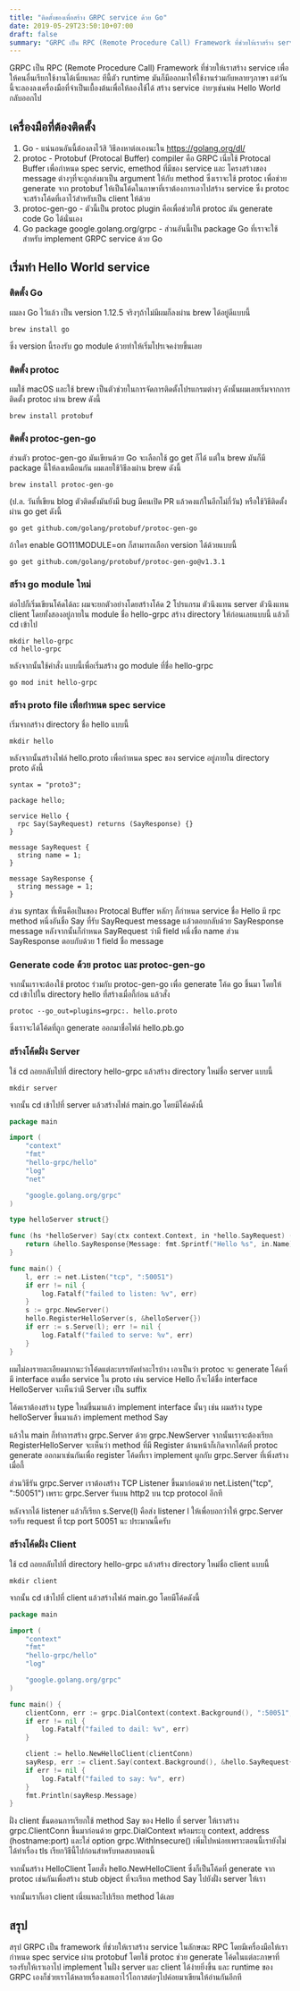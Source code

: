 ```yaml
---
title: "ติดตั้งของเพื่อสร้าง GRPC service ด้วย Go"
date: 2019-05-29T23:50:10+07:00
draft: false
summary: "GRPC เป็น RPC (Remote Procedure Call) Framework ที่ช่วยให้เราสร้าง service เพื่อให้คนอื่นเรียกใช้งานได้เนี่ยแหละ ทีนี้ตัว runtime มันก็มีออกมาให้ใช้งานร่วมกับหลายๆภาษา แต่วันนี้จะลองลงเครื่องมือที่จำเป็นเบื้องต้นเพื่อให้ลองใช้ได้ สร้าง service ง่ายๆเช่นพ่น Hello World กลับออกไป"
---
```


GRPC เป็น RPC (Remote Procedure Call) Framework ที่ช่วยให้เราสร้าง service เพื่อให้คนอื่นเรียกใช้งานได้เนี่ยแหละ ทีนี้ตัว runtime มันก็มีออกมาให้ใช้งานร่วมกับหลายๆภาษา แต่วันนี้จะลองลงเครื่องมือที่จำเป็นเบื้องต้นเพื่อให้ลองใช้ได้ สร้าง service ง่ายๆเช่นพ่น Hello World กลับออกไป

## เครื่องมือที่ต้องติดตั้ง

1. Go - แน่นอนอันนี้ต้องลงไว้สิ วิธีลงหาต่อเองนะใน https://golang.org/dl/
2. protoc - Protobuf (Protocal Buffer) compiler คือ GRPC เนี่ยใช้ Protocal Buffer เพื่อกำหนด spec servic, emethod ที่มีของ service และ โครงสร้างของ message ต่างๆที่จะถูกส่งมาเป็น argument ให้กับ method ซึ่งเราจะใช้ protoc เพื่อช่วย generate จาก protobuf ให้เป็นโค้ดในภาษาที่เราต้องการเอาไปสร้าง service ซึ่ง protoc จะสร้างโค้ดที่เอาไว้สำหรับเป็น client ให้ด้วย
3. protoc-gen-go - ตัวนี้เป็น protoc plugin คือเพื่อช่วยให้ protoc มัน generate code Go ได้นั่นเอง
4. Go package google.golang.org/grpc - ส่วนอันนี้เป็น package Go ที่เราจะใช้สำหรับ implement GRPC service ด้วย Go

## เริ่มทำ Hello World service

### ติดตั้ง Go

ผมลง Go ไว้แล้ว เป็น version 1.12.5 จริงๆถ้าไม่มีผมก็ลงผ่าน brew ได้อยู่ดีแบบนี้

```
brew install go
```

ซึ่ง version นี้รองรับ go module ด้วยทำให้เริ่มโปรเจคง่ายขึ้นเลย

### ติดตั้ง protoc

ผมใช้ macOS และใช้ brew เป็นตัวช่วยในการจัดการติดตั้งโปรแกรมต่างๆ ดังนั้นผมเลยเริ่มจากการติดตั้ง protoc ผ่าน brew ดังนี้

```
brew install protobuf
```

### ติดตั้ง protoc-gen-go

ส่วนตัว protoc-gen-go มันเขียนด้วย Go จะเลือกใช้ go get ก็ได้ แต่ใน brew มันก็มี package นี้ให้ลงเหมือนกัน ผมเลยใช้วิธีลงผ่าน brew ดังนี้

```
brew install protoc-gen-go
```

(ป.ล. วันที่เขียน blog ตัวติดตั้งมันยังมี bug มีคนเปิด PR แล้วคงแก้ในอีกไม่กี่วัน) หรือใช้วิธีติดตั้งผ่าน go get ดังนี้

```
go get github.com/golang/protobuf/protoc-gen-go
```

ถ้าใคร enable GO111MODULE=on ก็สามารถเลือก version ได้ด้วยแบบนี้

```
go get github.com/golang/protobuf/protoc-gen-go@v1.3.1
```

### สร้าง go module ใหม่

ต่อไปก็เริ่มเขียนโค้ดได้ละ ผมจะยกตัวอย่างโดยสร้างโค้ด 2 โปรแกรม ตัวนึงแทน server ตัวนึงแทน client โดยทั้งสองอยู่ภายใน module ชื่อ hello-grpc สร้าง directory ให้ก่อนเลยแบบนี้ แล้วก็ cd เข้าไป

```
mkdir hello-grpc
cd hello-grpc
```

หลังจากนั้นใช้คำสั่ง แบบนี้เพื่อเริ่มสร้าง go module ที่ชื่อ hello-grpc

```
go mod init hello-grpc
```

### สร้าง proto file เพื่อกำหนด spec service

เริ่มจากสร้าง directory ชื่อ hello แบบนี้

```
mkdir hello
```

หลังจากนั้นสร้างไฟล์ hello.proto เพื่อกำหนด spec ของ service อยู่ภายใน directory proto ดังนี้

```
syntax = "proto3";

package hello;

service Hello {
  rpc Say(SayRequest) returns (SayResponse) {}
}

message SayRequest {
  string name = 1;
}

message SayResponse {
  string message = 1;
}
```

ส่วน syntax ที่เห็นคือเป็นของ Protocal Buffer หลักๆ ก็กำหนด service ชื่อ Hello มี rpc method หนึ่งอันชื่อ Say ที่รับ SayRequest message แล้วตอบกลับด้วย SayResponse message หลังจากนั้นก็กำหนด SayRequest ว่ามี field หนึ่งชื่อ name ส่วน SayResponse ตอบกับด้วย 1 field ชื่อ message

### Generate code ด้วย protoc และ protoc-gen-go

จากนั้นเราจะต้องใช้ protoc ร่วมกับ protoc-gen-go เพื่อ generate โค้ด go ขึ้นมา โดยให้ cd เข้าไปใน directory hello ที่สร้างเมื่อกี้ก่อน แล้วสั่ง

```
protoc --go_out=plugins=grpc:. hello.proto
```

ซึ่งเราจะได้โค้ดที่ถูก generate ออกมาชื่อไฟล์ hello.pb.go

### สร้างโค้ดฝั่ง Server

ใช้ cd ถอยกลับไปที่ directory hello-grpc แล้วสร้าง directory ใหม่ชื่อ server แบบนี้

```
mkdir server
```

จากนั้น cd เข้าไปที่ server แล้วสร้างไฟล์ main.go โดยมีโค้ดดังนี้

```go
package main

import (
	"context"
	"fmt"
	"hello-grpc/hello"
	"log"
	"net"

	"google.golang.org/grpc"
)

type helloServer struct{}

func (hs *helloServer) Say(ctx context.Context, in *hello.SayRequest) (*hello.SayResponse, error) {
	return &hello.SayResponse{Message: fmt.Sprintf("Hello %s", in.Name)}, nil
}

func main() {
	l, err := net.Listen("tcp", ":50051")
	if err != nil {
		log.Fatalf("failed to listen: %v", err)
	}
	s := grpc.NewServer()
	hello.RegisterHelloServer(s, &helloServer{})
	if err := s.Serve(l); err != nil {
		log.Fatalf("failed to serve: %v", err)
	}
}
```

ผมไม่ลงรายละเอียดมากนะว่าโค้ดแต่ละบรรทัดทำอะไรบ้าง เอาเป็นว่า protoc จะ generate โค้ดที่มี interface ตามชื่อ service ใน proto เช่น service Hello ก็จะได้ชื่อ interface HelloServer จะเห็นว่ามี Server เป็น suffix

โค้ดเราต้องสร้าง type ใหม่ขึ้นมาแล้ว implement interface นั้นๆ เช่น ผมสร้าง type helloServer ขึ้นมาแล้ว implement method Say

แล้วใน main ก็ทำการสร้าง grpc.Server ด้วย grpc.NewServer จากนั้นเราจะต้องเรียก RegisterHelloServer จะเห็นว่า method ที่มี Register ด้านหน้าก็เกิดจากโค้ดที่ protoc generate ออกมาเช่นกันเพื่อ register โค้ดที่เรา implement ผูกกับ grpc.Server ที่เพิ่งสร้างเมื่อกี้

ส่วนวิธีรัน grpc.Server เราต้องสร้าง TCP Listener ขึ้นมาก่อนด้วย net.Listen("tcp", ":50051") เพราะ grpc.Server รันบน http2 บน tcp protocol อีกที

หลังจากได้ listener แล้วก็เรียก s.Serve(l) คือส่ง listener l ให้เพื่อบอกว่าให้ grpc.Server รอรับ request ที่ tcp port 50051 นะ ประมาณนี้ครับ

### สร้างโค้ดฝั่ง Client

ใช้ cd ถอยกลับไปที่ directory hello-grpc แล้วสร้าง directory ใหม่ชื่อ client แบบนี้

```
mkdir client
```

จากนั้น cd เข้าไปที่ client แล้วสร้างไฟล์ main.go โดยมีโค้ดดังนี้

```go
package main

import (
	"context"
	"fmt"
	"hello-grpc/hello"
	"log"

	"google.golang.org/grpc"
)

func main() {
	clientConn, err := grpc.DialContext(context.Background(), ":50051", grpc.WithInsecure())
	if err != nil {
		log.Fatalf("failed to dail: %v", err)
	}

	client := hello.NewHelloClient(clientConn)
	sayResp, err := client.Say(context.Background(), &hello.SayRequest{Name: "Por"})
	if err != nil {
		log.Fatalf("failed to say: %v", err)
	}
	fmt.Println(sayResp.Message)
}
```

ฝั่ง client ขั้นตอนการเรียกใช้ method Say ของ Hello ที่ server ให้เราสร้าง grpc.ClientConn ขึ้นมาก่อนด้วย grpc.DialContext พร้อมระบุ context, address (hostname:port) และใส่ option grpc.WithInsecure() เพิ่มไปหน่อยเพราะตอนนี้เรายังไม่ได้ทำเรื่อง tls เรียกวิธีนี้ไปก่อนสำหรับทดสอบตอนนี้

จากนั้นสร้าง HelloClient โดยสั่ง hello.NewHelloClient ซึ่งก็เป็นโค้ดที่ generate จาก protoc เช่นกันเพื่อสร้าง stub object ที่จะเรียก method Say ไปยังฝั่ง server ให้เรา

จากนั้นเราก็เอา client เนี่ยแหละไปเรียก method ได้เลย

## สรุป

สรุป GRPC เป็น framework ที่ช่วยให้เราสร้าง service ในลักษณะ RPC โดยมีเครื่องมือให้เรากำหนด spec service ผ่าน protobuf โดยใช้ protoc ช่วย generate โค้ดในแต่ละภาษาที่รองรับให้เราเอาไป implement ในฝั่ง server และ client ได้ง่ายยิ่งขึ้น และ runtime ของ GRPC เองก็ช่วยเราได้หลายเรื่องเลยเอาไว้โอกาสต่อๆไปค่อยมาเขียนให้อ่านกันอีกที
